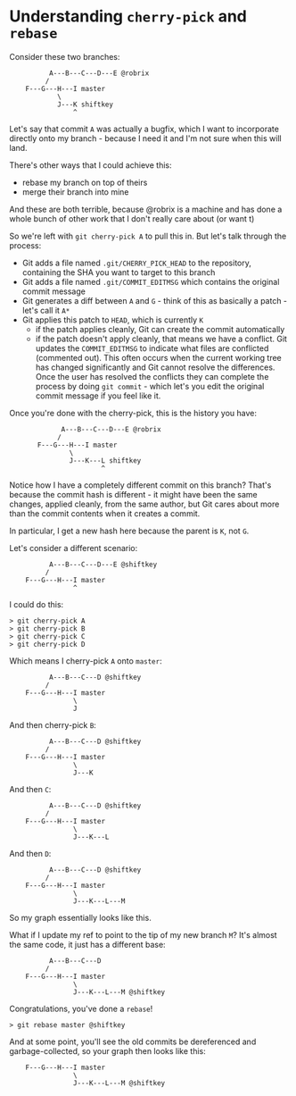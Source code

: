# Understanding `cherry-pick` and `rebase`

Consider these two branches:

```
          A---B---C---D---E @robrix
         /
    F---G---H---I master
            \
            J---K shiftkey
                ^
```



Let's say that commit `A` was actually a bugfix, which I want to incorporate
directly onto my branch - because I need it and I'm not sure when this will land.

There's other ways that I could achieve this:

 - rebase my branch on top of theirs
 - merge their branch into mine

And these are both terrible, because @robrix is a machine and has done a whole
bunch of other work that I don't really care about (or want t)

So we're left with `git cherry-pick A` to pull this in. But let's talk through
the process:

 - Git adds a file named `.git/CHERRY_PICK_HEAD` to the repository, containing
 the SHA you want to target to this branch
 - Git adds a file named `.git/COMMIT_EDITMSG` which contains the original
 commit message
 - Git generates a diff between `A` and `G` - think of this as basically a
 patch - let's call it `A*`
 - Git applies this patch to `HEAD`, which is currently `K`
   - if the patch applies cleanly, Git can create the commit automatically
   - if the patch doesn't apply cleanly, that means we have a conflict. Git
   updates the `COMMIT_EDITMSG` to indicate what files are conflicted
   (commented out). This often occurs when the current working tree has changed
   significantly and Git cannot resolve the differences.
   Once the user has resolved the conflicts they can complete the process by
   doing `git commit` - which let's you edit the original commit message if you
   feel like it.

Once you're done with the cherry-pick, this is the history you have:

```
             A---B---C---D---E @robrix
            /
       F---G---H---I master
               \
               J---K---L shiftkey
                       ^
```

Notice how I have a completely different commit on this branch? That's because
the commit hash is different - it might have been the same changes, applied
cleanly, from the same author, but Git cares about more than the commit contents
when it creates a commit.

In particular, I get a new hash here because the parent is `K`, not `G`.

Let's consider a different scenario:

```
          A---B---C---D---E @shiftkey
         /
    F---G---H---I master
                ^
```

I could do this:

```
> git cherry-pick A
> git cherry-pick B
> git cherry-pick C
> git cherry-pick D
```

Which means I cherry-pick `A` onto `master`:

```
          A---B---C---D @shiftkey
         /
    F---G---H---I master
                \
                J
```

And then cherry-pick `B`:

```
          A---B---C---D @shiftkey
         /
    F---G---H---I master
                \
                J---K
```

And then `C`:

```
          A---B---C---D @shiftkey
         /
    F---G---H---I master
                \
                J---K---L
```

And then `D`:

```
          A---B---C---D @shiftkey
         /
    F---G---H---I master
                \
                J---K---L---M
```

So my graph essentially looks like this.

What if I update my ref to point to the tip of my new branch `M`? It's almost
the same code, it just has a different base:

```
          A---B---C---D
         /
    F---G---H---I master
                \
                J---K---L---M @shiftkey
```

Congratulations, you've done a `rebase`!

```
> git rebase master @shiftkey
```

And at some point, you'll see the old commits be dereferenced and
garbage-collected, so your graph then looks like this:

```
    F---G---H---I master
                \
                J---K---L---M @shiftkey
```
